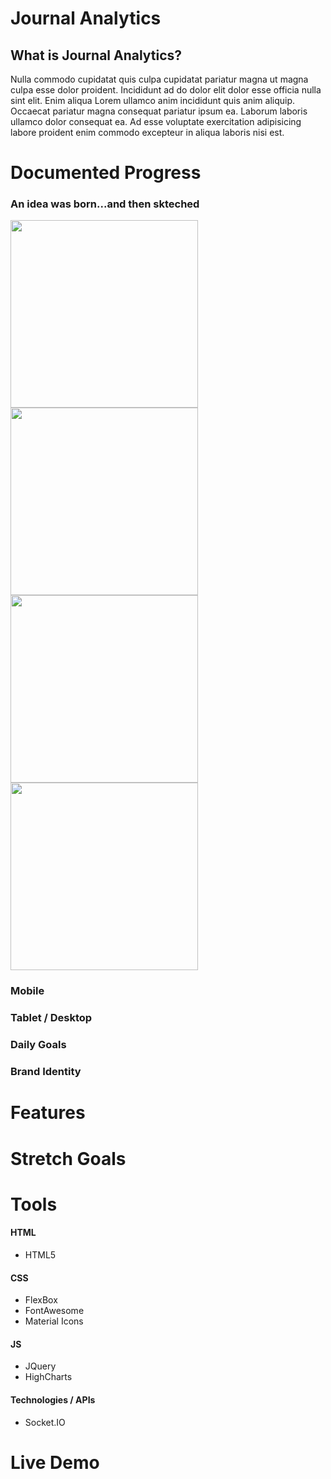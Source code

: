 # Journal Analytics

<h2>What is Journal Analytics?</h2>

<p>Nulla commodo cupidatat quis culpa cupidatat pariatur magna ut magna culpa esse dolor proident. Incididunt ad do dolor elit dolor esse officia nulla sint elit. Enim aliqua Lorem ullamco anim incididunt quis anim aliquip. Occaecat pariatur magna consequat pariatur ipsum ea. Laborum laboris ullamco dolor consequat ea. Ad esse voluptate exercitation adipisicing labore proident enim commodo excepteur in aliqua laboris nisi est.</p>


# Documented Progress
<h3>An idea was born...and then skteched</h3>
<img src="http://i.imgur.com/inGZEQZ.jpg" width="300" height="300" />
<img src="http://i.imgur.com/twnfl4F.jpg" width="300" height="300" />
<img src="http://i.imgur.com/z76cu9F.jpg" width="300" height="300" />
<img src="http://i.imgur.com/MxpQJtZ.jpg" width="300" height="300" />

<h3>Mobile</h3>

<h3>Tablet / Desktop </h3>

<h3>Daily Goals</h3>

<h3>Brand Identity</h3>
 
# Features


# Stretch Goals


# Tools
<h4> HTML </h4>
<ul>
 <li> HTML5 </li>
</ul>

<h4> CSS </h4>
<ul>
  <li> FlexBox </li>
  <li> FontAwesome </li>
  <li> Material Icons </li>
</ul>

<h4> JS </h4>
<ul>
  <li> JQuery </li>
  <li> HighCharts </li>
</ul>

<h4> Technologies / APIs </h4>
<ul>
 <li> Socket.IO </li>
</ul>


# Live Demo
